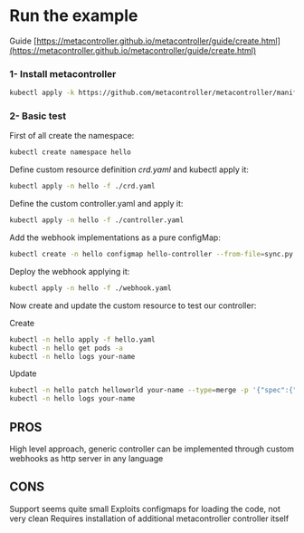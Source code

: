 # Run the example

Guide [https://metacontroller.github.io/metacontroller/guide/create.html](https://metacontroller.github.io/metacontroller/guide/create.html)

### 1- Install metacontroller

```bash
kubectl apply -k https://github.com/metacontroller/metacontroller/manifests/production
```

### 2- Basic test

First of all create the namespace:
```bash
kubectl create namespace hello
```

Define custom resource definition *crd.yaml* and kubectl apply it:

```bash
kubectl apply -n hello -f ./crd.yaml
```
Define the custom controller.yaml and apply it:
```bash
kubectl apply -n hello -f ./controller.yaml
```
Add the webhook implementations as a pure configMap:
```bash
kubectl create -n hello configmap hello-controller --from-file=sync.py
```
Deploy the webhook applying it:
```bash
kubectl apply -n hello -f ./webhook.yaml
```
Now create and update the custom resource to test our controller:

Create
```bash
kubectl -n hello apply -f hello.yaml
kubectl -n hello get pods -a
kubectl -n hello logs your-name
```
Update
```bash
kubectl -n hello patch helloworld your-name --type=merge -p '{"spec":{"who":"My Name"}}'
kubectl -n hello logs your-name
```

## PROS

High level approach, generic controller can be implemented through custom webhooks as http server in any language


## CONS

Support seems quite small
Exploits configmaps for loading the code, not very clean
Requires installation of additional metacontroller controller itself

